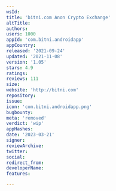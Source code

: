 ```yaml
---
wsId: 
title: 'bitni.com Anon Crypto Exchange'
altTitle: 
authors: 
users: 1000
appId: 'com.bitni.androidapp'
appCountry: 
released: '2021-09-24'
updated: '2021-11-08'
version: '1.05'
stars: 4.9
ratings: 
reviews: 111
size: 
website: 'http://bitni.com'
repository: 
issue: 
icon: 'com.bitni.androidapp.png'
bugbounty: 
meta: 'removed'
verdict: 'wip'
appHashes: 
date: '2023-03-21'
signer: 
reviewArchive: 
twitter: 
social: 
redirect_from: 
developerName: 
features: 

---
```


